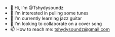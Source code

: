 - 👋 Hi, I’m @Tshydysoundz
- 👀 I’m interested in pulling some tunes
- 🌱 I’m currently learning jazz guitar
- 💞️ I’m looking to collaborate on a cover song
- 📫 How to reach me: tshydysoundz@gmail.com

<!---
Tshydysoundz/Tshydysoundz is a ✨ special ✨ repository because its `README.md` (this file) appears on your GitHub profile.
You can click the Preview link to take a look at your changes.
--->
